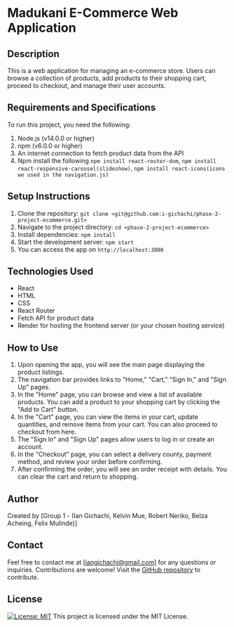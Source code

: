 # Madukani E-Commerce Web Application

## Description
This is a web application for managing an e-commerce store. Users can browse a collection of products, add products to their shopping cart, proceed to checkout, and manage their user accounts.

## Requirements and Specifications
To run this project, you need the following:
1. Node.js (v14.0.0 or higher)
2. npm (v6.0.0 or higher)
3. An internet connection to fetch product data from the API
4. Npm install the following `npm install react-router-dom`, `npm install react-responsive-carousel(slideshow)`, `npm install react-icons(icons we used in the navigation.js)`


## Setup Instructions
1. Clone the repository: `git clone <git@github.com:i-gichachi/phase-2-project-ecommerce.git>`
2. Navigate to the project directory: `cd <phase-2-project-ecommerce>`
3. Install dependencies: `npm install`
4. Start the development server: `npm start`
5. You can access the app on `http://localhost:3000`

## Technologies Used
* React
* HTML
* CSS
* React Router
* Fetch API for product data
* Render for hosting the frontend server (or your chosen hosting service)

## How to Use
1. Upon opening the app, you will see the main page displaying the product listings.
2. The navigation bar provides links to "Home," "Cart," "Sign In," and "Sign Up" pages.
3. In the "Home" page, you can browse and view a list of available products. You can add a product to your shopping cart by clicking the "Add to Cart" button.
4. In the "Cart" page, you can view the items in your cart, update quantities, and remove items from your cart. You can also proceed to checkout from here.
5. The "Sign In" and "Sign Up" pages allow users to log in or create an account.
6. In the "Checkout" page, you can select a delivery county, payment method, and review your order before confirming.
7. After confirming the order, you will see an order receipt with details. You can clear the cart and return to shopping.

## Author
Created by [Group 1 - (Ian Gichachi, Kelvin Mue, Robert Neriko, Belza Acheing, Felix Mulinde)]

## Contact
Feel free to contact me at [iangichachi@gmail.com] for any questions or inquiries. Contributions are welcome! Visit the [GitHub repository](<git@github.com:i-gichachi/phase-2-project-ecommerce.git>) to contribute.

## License
[![License: MIT](https://img.shields.io/badge/License-MIT-yellow.svg)](https://opensource.org/licenses/MIT)
This project is licensed under the MIT License.
